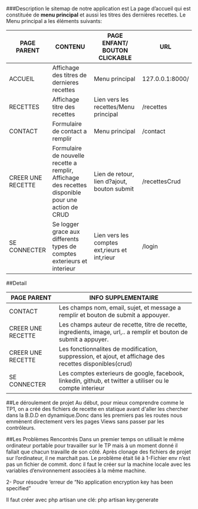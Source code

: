 ###Description
le sitemap de notre application est La page d’accueil qui est constituée de **menu principal** et aussi les titres des dernières recettes. Le Menu principal a les éléments suivants:

| PAGE PARENT       | CONTENU                                                                                             | PAGE ENFANT/ BOUTON CLICKABLE                 | URL             |
|-------------------|-----------------------------------------------------------------------------------------------------|-----------------------------------------------|-----------------|
| ACCUEIL           | Affichage des titres de dernieres recettes                                                          | Menu principal                                | 127.0.0.1:8000/ |
| RECETTES          | Affichage titre des recettes                                                                        | Lien vers les recettes/Menu principal         | /recettes       |
| CONTACT           | Formulaire de contact a remplir                                                                     | Menu principal                                | /contact        |
| CREER UNE RECETTE | Formulaire de nouvelle recette a remplir, Affichage des recettes disponible pour une action de CRUD | Lien de retour, lien d?ajout, bouton submit   | /recettesCrud   |
| SE CONNECTER      | Se logger grace aux differents types de comptes exterieurs et interieur                             | Lien vers les comptes ext‚rieurs et int‚rieur | /login          |

##Detail

| PAGE PARENT       | INFO SUPPLEMENTAIRE                                                                                                 |
|-------------------|---------------------------------------------------------------------------------------------------------------------|
| CONTACT           | Les champs nom, email, sujet, et message a remplir et bouton de submit a appouyer.                                  |
| CREER UNE RECETTE | Les champs auteur de recette, titre de recette, ingredients, image, url,.. a remplir et bouton de submit a appuyer. |
| CREER UNE RECETTE | Les fonctionnalites de  modification, suppression, et ajout, et affichage des recettes disponibles(crud)            |
| SE CONNECTER      | Les comptes exterieurs de google, facebook, linkedin, github, et twitter a utiliser ou le compte interieur          |



##Le déroulement de projet
Au début, pour mieux comprendre comme le TP1, on a créé des fichiers de recette en statique avant d'aller les chercher dans la B.D.D en dynamique.Donc dans les premiers pas les routes nous emmènent directement vers les pages Views sans passer par les contrôleurs.
 




##Les Problèmes Rencontrés
Dans un premier temps on utilisait le même ordinateur portable pour travailler sur le TP mais à un moment donné il fallait que chacun travaille de son côté.
Après clonage des fichiers de projet sur l’ordinateur, il ne marchait pas. Le problème était lié à 
1-Fichier env n’est pas un fichier de commit. donc il faut le créer sur la machine locale avec les variables d’environnement associées à la même machine.

2- Pour résoudre ‘erreur de “No application encryption key has been specified”

Il faut créer avec php artisan une clé: php artisan key:generate
